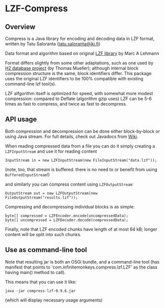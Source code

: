 # LZF-Compress

## Overview

Compress is a Java library for encoding and decoding data in LZF format, written by Tatu Saloranta (tatu.saloranta@iki.fi)

Data format and algorithm based on original [LZF library](http://freshmeat.net/projects/liblzf) by Marc A Lehmann

Format differs slightly from some other adaptations, such as one used by [H2 database project](http://www.h2database.com) (by Thomas Mueller); although internal block compression structure is the same, block identifiers differ.
This package uses the original LZF identifiers to be 100% compatible with existing command-line lzf tool(s).

LZF alfgorithm itself is optimized for speed, with somewhat more modest compression: compared to Deflate (algorithm gzip uses) LZF can be 5-6 times as fast to compress, and twice as fast to decompress.

## API usage

Both compression and decompression can be done either block-by-block or using Java stream.
For full details, check out Javadocs from [Wiki](compress/wiki).

When reading compressed data from a file you can do it simply creating a `LZFInputStream` and use it for reading content

    InputStream in = new LZFInputStream(new FileInputStream("data.lzf"));

(note, too, that stream is buffered: there is no need to or benefit from using `BufferedInputStream`!)

and similarly you can compress content using `LZFOutputStream`:

    OutputStream out = new LZFOutputStream(new FileOutputStream("results.lzf"));

Compressing and decompressing individual blocks is as simple:

    byte[] compressed = LZFEncoder.encode(uncompressedData);
    byte[] uncompressed = LZFDecoder.decode(compressedData);

Finally, note that LZF encoded chunks have length of at most 64 kB; longer content will be split into such chunks.

## Use as command-line tool

Note that resulting jar is both an OSGi bundle, and a command-line tool (has manifest that points to 'com.infinitemonkeys.compress.lzf.LZF' as the class having main() method to call).

This means that you can use it like:

    java -jar compress-lzf-0.9.6.jar
  
(which will display necessary usage arguments)

